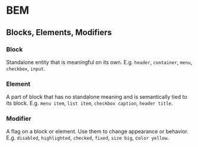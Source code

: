 # BEM

## Blocks, Elements, Modifiers

### Block

Standalone entity that is meaningful on its own. E.g. `header`, `container`, `menu`, `checkbox`, `input`.

### Element

A part of block that has no standalone meaning and is semantically tied to its block. E.g. `menu item`, `list item`, `checkbox caption`, `header title`.

### Modifier

A flag on a block or element. Use them to change appearance or behavior. E.g. `disabled`, `highlighted`, `checked`, `fixed`, `size big`, c`olor yellow`.
